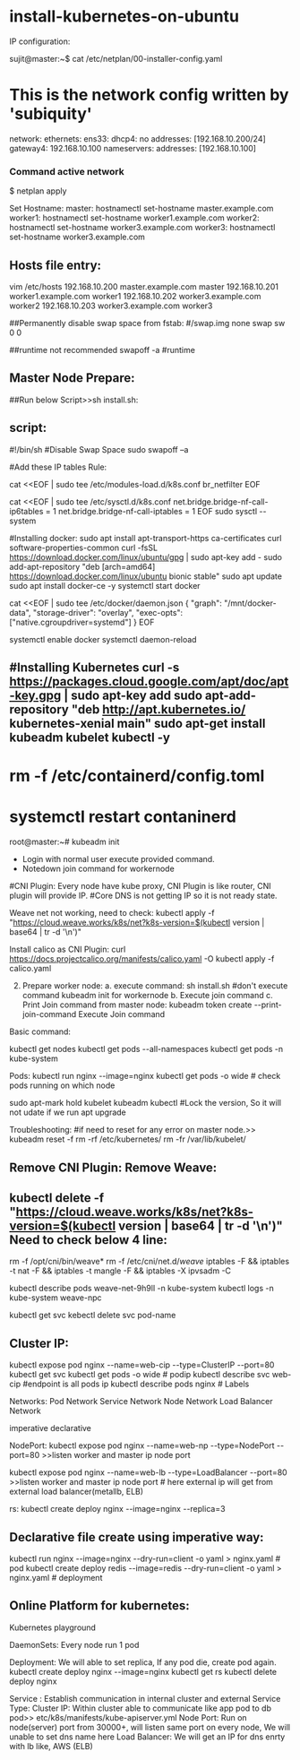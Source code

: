 # install-kubernetes-on-ubuntu

IP configuration:

sujit@master:~$ cat /etc/netplan/00-installer-config.yaml
# This is the network config written by 'subiquity'
network:
  ethernets:
    ens33:
      dhcp4: no
      addresses: [192.168.10.200/24]
      gateway4: 192.168.10.100
      nameservers:
        addresses: [192.168.10.100]

### Command active network
$ netplan apply

Set Hostname:
master: hostnamectl set-hostname master.example.com
worker1: hostnamectl set-hostname worker1.example.com
worker2: hostnamectl set-hostname worker3.example.com
worker3: hostnamectl set-hostname worker3.example.com

Hosts file entry:
-------------------
vim /etc/hosts
192.168.10.200 master.example.com master
192.168.10.201 worker1.example.com worker1
192.168.10.202 worker3.example.com worker2
192.168.10.203 worker3.example.com worker3

##Permanently disable swap space from fstab: 
#/swap.img      none    swap    sw      0       0

##runtime not recommended 
swapoff -a #runtime 

Master Node Prepare:
----------------------
##Run below Script>>sh install.sh:

script:
---
#!/bin/sh
#Disable Swap Space
sudo swapoff –a

#Add these IP tables Rule:

cat <<EOF | sudo tee /etc/modules-load.d/k8s.conf
br_netfilter
EOF

cat <<EOF | sudo tee /etc/sysctl.d/k8s.conf
net.bridge.bridge-nf-call-ip6tables = 1
net.bridge.bridge-nf-call-iptables = 1
EOF
sudo sysctl --system

#Installing docker:
sudo apt install apt-transport-https ca-certificates curl software-properties-common
curl -fsSL https://download.docker.com/linux/ubuntu/gpg | sudo apt-key add -
sudo add-apt-repository "deb [arch=amd64] https://download.docker.com/linux/ubuntu bionic stable"
sudo apt update
sudo apt install docker-ce -y
systemctl start docker

cat <<EOF | sudo tee /etc/docker/daemon.json
{
  "graph": "/mnt/docker-data",
  "storage-driver": "overlay",
  "exec-opts": ["native.cgroupdriver=systemd"]
}
EOF

systemctl enable docker
systemctl daemon-reload


#Installing Kubernetes
curl -s https://packages.cloud.google.com/apt/doc/apt-key.gpg | sudo apt-key add
sudo apt-add-repository "deb http://apt.kubernetes.io/ kubernetes-xenial main"
sudo apt-get install kubeadm kubelet kubectl -y
---

# rm -f /etc/containerd/config.toml
# systemctl restart contaninerd

root@master:~# kubeadm init 


- Login with normal user execute provided command.
- Notedown join command for workernode

#CNI Plugin: Every node have kube proxy, CNI Plugin is like router, CNI plugin will provide IP. 
#Core DNS is not getting IP so it is not ready state. 

Weave net not working, need to check:
kubectl apply -f "https://cloud.weave.works/k8s/net?k8s-version=$(kubectl version | base64 | tr -d '\n')"

Install calico as CNI Plugin:
curl https://docs.projectcalico.org/manifests/calico.yaml -O
kubectl apply -f calico.yaml

2. Prepare worker node:
  a. execute command: sh install.sh #don't execute command kubeadm init for workernode
  b. Execute join command
  c. Print Join command from master node:
       kubeadm token create  --print-join-command
       Execute Join command 
  
Basic command:
 
kubectl get nodes
kubectl get pods --all-namespaces
kubectl get pods -n kube-system

Pods:
kubectl run nginx --image=nginx
kubectl get pods -o wide # check pods running on which node

sudo apt-mark hold kubelet kubeadm kubectl  #Lock the version, So it will not udate if we run apt upgrade

Troubleshooting:
#if need to reset for any error on master node.>>
kubeadm reset -f
rm -rf /etc/kubernetes/
rm -fr /var/lib/kubelet/

Remove CNI Plugin:
Remove Weave:
--------------
kubectl delete -f "https://cloud.weave.works/k8s/net?k8s-version=$(kubectl version | base64 | tr -d '\n')"
Need to check below 4 line:
---------------------------
rm -f /opt/cni/bin/weave*
rm -f /etc/cni/net.d/*weave*
iptables -F && iptables -t nat -F && iptables -t mangle -F && iptables -X
ipvsadm -C

kubectl describe pods weave-net-9h9ll -n kube-system
kubectl logs <weave-pod-name-as-above> -n kube-system weave-npc

kubectl get svc
kebectl delete svc pod-name

Cluster	IP:
-----------
kubectl expose pod nginx --name=web-cip --type=ClusterIP --port=80
kubectl get svc
kubectl get pods -o wide # podip
kubectl describe svc web-cip  #endpoint is all pods ip
kubectl describe pods nginx # Labels

Networks:
Pod Network
Service Network
Node Network
Load Balancer Network

imperative 
declarative

NodePort:
kubectl expose pod nginx --name=web-np --type=NodePort --port=80  >>listen worker and master ip node port 

kubectl expose pod nginx --name=web-lb --type=LoadBalancer --port=80  >>listen worker and master ip node port # here external ip will get from external load balancer(metallb, ELB)

rs:
kubectl create deploy nginx --image=nginx --replica=3

Declarative file create using imperative way:
-----------------------------------------------
kubectl run nginx --image=nginx --dry-run=client -o yaml > nginx.yaml  # pod
kubectl create deploy redis --image=redis --dry-run=client -o yaml > nginx.yaml  # deployment

Online Platform for kubernetes:
-------------------------------
Kubernetes playground

DaemonSets: Every node run 1 pod

Deployment: We will able to set replica, If any pod die, create pod again.
kubectl create deploy nginx --image=nginx
kubectl get rs
kubectl delete deploy nginx

Service : Establish communication in internal cluster and external 
Service Type: 
	Cluster IP: Within cluster able to communicate like app pod to db pod>> etc/k8s/manifests/kube-apiserver.yml
	Node Port: Run on node(server) port from 30000+, will listen same port on every node, We will unable to set dns name here
	Load Balancer: We will get an IP for dns enrty with lb like, AWS (ELB)
